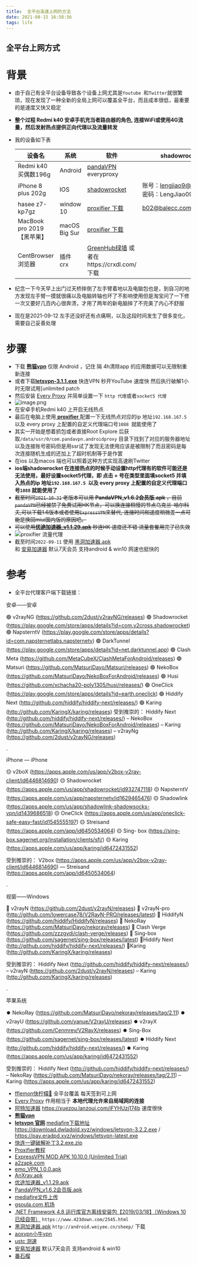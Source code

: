 ```yaml
---
title:  全平台高速上网的方法
date: 2021-08-15 16:58:56
tags: life
---
```


##  全平台上网方式

# 背景
* 由于自己有全平台设备导致各个设备上网尤其是`Youtube `和`Twitter`就很繁琐，现在发现了一种全新的全局上网可以覆盖全平台，而且成本很低，最重要的是速度又快又稳定
* **整个过程 Redmi k40 安卓手机充当者路由器的角色, 连接WiFi或使用4G流量，然后发射热点提供正向代理以及流量转发**

* 我的设备如下表

  | 设备名                      | 系统          | 软件                 | shadowrocket账号                                                         |
  | --------------------------- | ------------- |------------------------------------------------------------------------| --------------------------- |
  | Redmi k40     买偶数196g     | Android       | [pandaVPN](https://github.com/codewindy/Mikrotik-Phicomm-Backup)  everyproxy |                 |
  | iPhone 8 plus          202g | IOS           | [shadowrocket](https://1.v2w.org/ios/)         | 账号：lengjiao9@gmail.com<br/>密码：LengJiao0909 |
  | hasee z7-kp7gz              | window 10     | [proxifier 下载](https://www.proxifier.com/download/)            | b02@balecc.com/SgK451Pn7X |
  | MacBook pro 2019 【黑苹果】   | macOS Big Sur | [proxifier 下载](https://macwk.com/soft/proxifier)           |                                                                        |
  | CentBrowser浏览器 | 插件 crx | [GreenHub绿墙](https://crxdl-1257117300.file.myqcloud.com/crx0795607d11df537/knmhokeiipedacnhpjklbjmfgedfohco_v0.9.13.zip)  或者在https://crxdl.com/ 下载 |                                                                        |
* 纪念一下今天早上出门过天桥摔倒了左手臂着地以及电脑包也是，到自习的地方发现左手臂一摸就很痛以及电脑转轴也坏了不影响使用但是淘宝问了一下修一次又要好几百内心很奔溃，才用了两年的新电脑摔了不完美了内心不舒服
* 现在是2021-09-12 左手还没好还有点痛啊，以及这段时间发生了很多变化，需要自己妥善处理

#  步骤
* 下载  [**熊猫vpn**](https://github.com/codewindy/Mikrotik-Phicomm-Backup) 仅限 Android ，记住 隔 4h清除app 的应用数据可以无限制重新连接
* 或者下载[**letsvpn-3.1.1.exe**](https://letsvpn.world/) 快连VPN 秒开YouTube 速度快  然后执行破解1小时无限试用[unlimited patch
* 然后安装  [Every Proxy](https://apkpure.com/every-proxy/com.gorillasoftware.everyproxy/download?from=details) 并简单设置一下 `http 代理`或者`socket5 代理`
* ![image.png](https://i.loli.net/2021/08/15/7ROWiqKFtPoaDJn.png)
* 在安卓手机Redmi k40 上开启无线热点
* 最后在电脑上使用[ **proxifier** ](https://www.proxifier.com/download/)配置一下无线热点对应的ip 地址`192.168.167.5 `以及 every proxy 上配置的自定义代理端口号`1088 `就能使用了
* 其实一开始是想着抓包或者直接Root Explore 后获取`/data/usr/0/com.pandavpn.androidproxy` 目录下找到了对应的服务器地址以及连接账号密码但是用ssr试了发现无法使用应该是被限制了而且密码是每次连接随机生成的还加上了超时机制等于是作罢
* 在ios 以及macos 端也可以照着这种方式实现高速刷Twitter
* **ios端shadowrocket 在连接热点的时候手动设置http代理有的软件可能还是无法使用，最好设置socket5代理，即 点击 + 号在类型里面填socket5 并填入热点的ip 地址`192.168.167.5 `以及 every proxy 上配置的自定义代理端口号`1088` 就能使用了**
* ~~截至时间`2021-10-31` 老版本可以用 **PandaVPN_v1.6.2会员版.apk** ，目前`pandaVPN`已经被禁了免费试用HK节点，可以换连接稍慢的节点乌克兰-哈尔科夫,可以下载1.6版本或者使用`ExpressVPN`来替代, 连接时间和速度稍微差一点可能是换回miui国内版的原因吧。~~
* ~~可以使用[**优途加速器_v1.1.29.apk**](https://www.mediafire.com/file/fi7337flmt32fxd/%25E4%25BC%2598%25E9%2580%2594%25E5%258A%25A0%25E9%2580%259F%25E5%2599%25A8_v1.1.29.apk/file) 秒连HK 速度还不错 流量套餐用完了已失效~~
* ![proxifier 流量代理](https://user-images.githubusercontent.com/15072465/166215662-eaee41b2-de0a-4f0b-8741-27fee6ef60c0.png)
* 截至时间`2022-09-11` 使用 [黑洞加速器.apk](https://www.mediafire.com/file/lm5yeexi0565hur/%25E9%25BB%2591%25E6%25B4%259E%25E5%258A%25A0%25E9%2580%259F%25E5%2599%25A8_v4.3.1.apk/file)  
和  [安易加速器](https://www.anyi8.com/) 默认7天会员 支持android & win10 网速也挺快的


# 参考
* 全平台代理客户端下载链接：


安卓——安卓

🟢 v2rayNG (https://github.com/2dust/v2rayNG/releases)
🟢 Shadowrocket (https://play.google.com/store/apps/details?id=com.v2cross.shadowrocket)
🟢 NapsterntV (https://play.google.com/store/apps/details?id=com.napsternetlabs.napsternetv)
🟢 DarkTunnel (https://play.google.com/store/apps/details?id=net.darktunnel.app)
🟢  Clash Meta (https://github.com/MetaCubeX/ClashMetaForAndroid/releases)
🟢 Matsuri (https://github.com/MatsuriDayo/Matsuri/releases)
🟢 NekoBox (https://github.com/MatsuriDayo/NekoBoxForAndroid/releases)
🟢 Husi (https://github.com/xchacha20-poly1305/husi/releases/)
🟢 OneClick (https://play.google.com/store/apps/details?id=earth.oneclick)
🟢 Hiddify Next (http://github.com/hiddify/hiddify-next/releases/)
🟢 Karing (http://github.com/KaringX/karing/releases)
受到推崇的： Hiddify Next (http://github.com/hiddify/hiddify-next/releases/) – NekoBox (https://github.com/MatsuriDayo/NekoBoxForAndroid/releases) – Karing (http://github.com/KaringX/karing/releases) – v2rayNg (https://github.com/2dust/v2rayNG/releases)

.

iPhone — iPhone

🟡 v2boX (https://apps.apple.com/us/app/v2box-v2ray-client/id6446814690)
🟡 Shadowrocket (https://apps.apple.com/us/app/shadowrocket/id932747118)
🟡 NapsterntV (https://apps.apple.com/us/app/napsternetv/id1629465476)
🟡 Shadowlink (https://apps.apple.com/us/app/shadowlink-shadowsocks-vpn/id1439686518)
🟡 OneClick (https://apps.apple.com/us/app/oneclick-safe-easy-fast/id1545555197)
🟡 Streisand (https://apps.apple.com/app/id6450534064)
🟡 Sing- box (https://sing-box.sagernet.org/installation/clients/sfi/)
🟡 Karing (https://apps.apple.com/us/app/karing/id6472431552)

受到推崇的： V2box (https://apps.apple.com/us/app/v2box-v2ray-client/id6446814690) — Streisand (https://apps.apple.com/app/id6450534064)

.

视窗——Windows

🔸 v2rayN (https://github.com/2dust/v2rayN/releases)
🔸 v2rayN-pro (http://github.com/lowercase78/V2RayN-PRO/releases/latest)
🔸 HiddifyN (https://github.com/hiddify/HiddifyN/releases)
🔸 NekoRay (https://github.com/MatsuriDayo/nekoray/releases)
🔸 Clash Verge (https://github.com/zzzgydi/clash-verge/releases)
🔸 Sing-box (https://github.com/sagernet/sing-box/releases/latest)
🔸Hiddify Next (http://github.com/hiddify/hiddify-next/releases/)
🔸Karing (http://github.com/KaringX/karing/releases)

受到推崇的： Hiddify Next (http://github.com/hiddify/hiddify-next/releases/) – v2rayN (https://github.com/2dust/v2rayN/releases) – Karing (http://github.com/KaringX/karing/releases)

.

苹果系统

⏺️ NekoRay (https://github.com/MatsuriDayo/nekoray/releases/tag/2.11)
⏺️ v2rayU (https://github.com/yanue/V2rayU/releases)
⏺️ v2rayX (https://github.com/Cenmrev/V2RayX/releases)
⏺️ Sing-Box (https://github.com/sagernet/sing-box/releases/latest)
⏺️ Hiddify Next (http://github.com/hiddify/hiddify-next/releases/)
⏺️ Karing (https://apps.apple.com/us/app/karing/id6472431552)

受到推崇的： Hiddify Next (http://github.com/hiddify/hiddify-next/releases/) – NekoRay (https://github.com/MatsuriDayo/nekoray/releases/tag/2.11) – Karing (https://apps.apple.com/us/app/karing/id6472431552)



* [fflemon快柠檬🍋](https://fflemon.com/p/downloads) 全平台覆盖 每天签到可上网
* [Every Proxy](https://www.everyproxy.co.uk/)  作用相当于 **本地代理允许来自局域网的连接**
* [阿特加速器](atevpn.tk)  https://xuezou.lanzouj.com/iFYHUzj174b 速度很快
* [**熊猫vpn**](https://github.com/codewindy/Mikrotik-Phicomm-Backup) 
* [**letsvpn 官网**](https://letsvpn.world/)  [mediafire下载地址](https://www.mediafire.com/file/9qkxeia7ur21z4d/letvpn3.0.zip/file)  https://download.dwladold.xyz/windows/letsvpn-3.2.2.exe / https://pay.eradpd.xyz/windows/letsvpn-latest.exe
* [快连一键破解补丁3.2.exe.zip](https://www.mediafire.com/file/wuyxj0pb4y3sgpi/%25E5%25BF%25AB%25E8%25BF%259E%25E4%25B8%2580%25E9%2594%25AE%25E7%25A0%25B4%25E8%25A7%25A3%25E8%25A1%25A5%25E4%25B8%25813.2.exe.zip/file)
* [Proxifier教程](https://codewindy.github.io/2019/10/14/Proxifier-Setting/)
* [ExpressVPN MOD APK 10.10.0 (Unlimited Trial)](https://apkdone.com/expressvpn/)
* [a2zapk.com](https://a2zapk.com/History/com.expressvpn.vpn/)
* [emo_VPN_1.0.0.apk](https://emo001.club/)
* [AnXray.apk](https://github.com/XTLS/AnXray/releases)
* [优途加速器_v1.1.29.apk](https://www.mediafire.com/file/fi7337flmt32fxd/%25E4%25BC%2598%25E9%2580%2594%25E5%258A%25A0%25E9%2580%259F%25E5%2599%25A8_v1.1.29.apk/file)
* [PandaVPN_v1.6.2会员版.apk](https://www.mediafire.com/file/uhvk81ptquxdxyj/PandaVPN_v1.6.2会员版.apk/file)
* [mediafire文件上传](https://app.mediafire.com/myfiles)
* [gsoula.com 机场](https://gsoula.com/auth/register)
* [.NET Framework 4.8 运行库官方离线安装包【2019/03/18】（Windows 10 已经自带）](https://download.visualstudio.microsoft.com/download/pr/014120d7-d689-4305-befd-3cb711108212/0fd66638cde16859462a6243a4629a50/ndp48-x86-x64-allos-enu.exe) `https://www.423down.com/2545.html`
* [黑洞加速器.apk](https://www.mediafire.com/file/lm5yeexi0565hur/%25E9%25BB%2591%25E6%25B4%259E%25E5%258A%25A0%25E9%2580%259F%25E5%2599%25A8_v4.3.1.apk/file)   `http://android.weiyee.cn/sheep/` 下载
* [aoxvpn小牛vpn](https://www.aoxvpn.com/zhs)
* [ustc 测速](http://test.ustc.edu.cn/)
* [安易加速器](https://www.anyi8.com/) 默认7天会员 支持android & win10
* [番石榴](bale.co) 

